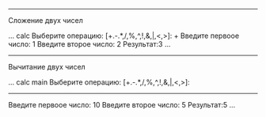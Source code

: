  ***
Сложение двух чисел

... calc Выберите операцию: [+.-.*,/,%,^,!,&,|,<,>]: + Введите первоое число: 1 Введите второе число: 2 Результат:3  ...
***
Вычитание двух чисел

... calc main Выберите операцию: [+.-.*,/,%,^,!,&,|,<,>]:
***
Введите первоое число: 10 Введите второе число: 5 Результат:5 ...
